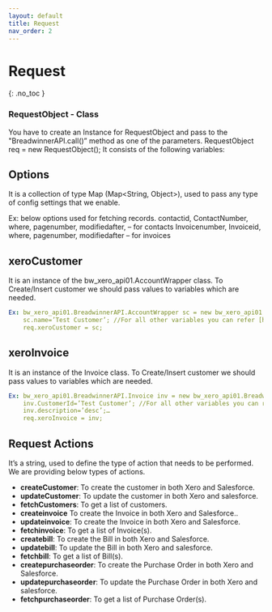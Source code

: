 ```yaml
---
layout: default
title: Request
nav_order: 2
---
```


# Request
{: .no_toc }


### RequestObject - Class
You have to create an Instance for RequestObject and pass to the "BreadwinnerAPI.call()” method as one of the parameters. RequestObject req = new RequestObject(); It consists of the following variables:

## Options 
It is a collection of type Map (Map<String, Object>), used to pass any type of config settings that we enable.

Ex: below options used for fetching records. contactid, ContactNumber, where, pagenumber, modifiedafter, – for contacts Invoicenumber, Invoiceid, where, pagenumber, modifiedafter – for invoices

## xeroCustomer
It is an instance of the bw_xero_api01.AccountWrapper class. To Create/Insert customer we should pass values to variables which are needed.
```yaml
Ex: bw_xero_api01.BreadwinnerAPI.AccountWrapper sc = new bw_xero_api01.BreadwinnerAPI.AccountWrapper();
    sc.name=’Test Customer’; //For all other variables you can refer [here]({{ site.baseurl }}{% link docs/CustomerOperations/CustomerOperations.md %})
    req.xeroCustomer = sc;
```

## xeroInvoice
It is an instance of the Invoice class. To Create/Insert customer we should pass values to variables which are needed.
```yaml
Ex: bw_xero_api01.BreadwinnerAPI.Invoice inv = new bw_xero_api01.BreadwinnerAPI.Invoice();
    inv.CustomerId=’Test Customer’; //For all other variables you can refer [here]({{ site.baseurl }}{% link docs/InvoiceOperations/InvoiceOperations.md %}) 
    inv.description=’desc’;… 
    req.xeroInvoice = inv;
```
## Request Actions
It’s a string, used to define the type of action that needs to be performed. We are providing below types of actions.

<ul>

<li><b>createCustomer</b>: To create the customer in both Xero and Salesforce.</li>
<li><b>updateCustomer</b>: To update the customer in both Xero and salesforce.</li>
<li><b>fetchCustomers</b>: To get a list of customers.</li>
<li><b>createinvoice</b> To create the Invoice in both Xero and Salesforce..</li>
<li><b>updateinvoice</b>: To create the Invoice in both Xero and Salesforce.</li>
<li><b>fetchinvoice</b>: To get a list of Invoice(s).</li>
<li><b>createbill</b>: To create the Bill in both Xero and Salesforce.</li>
<li><b>updatebill</b>: To update the Bill in both Xero and salesforce.</li>
<li><b>fetchbill</b>: To get a list of Bill(s).</li>
<li><b>createpurchaseorder</b>: To create the Purchase Order in both Xero and Salesforce.</li>
<li><b>updatepurchaseorder</b>: To update the Purchase Order in both Xero and salesforce.</li>
<li><b>fetchpurchaseorder</b>: To get a list of Purchase Order(s).</li>

</ul>
